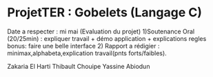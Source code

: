 # ProjetTER : Gobelets (Langage C)
Date a respecter : mi mai (Evaluation du projet)
1)Soutenance Oral (20/25min) : expliquer travail + démo application + explications regles
bonus: faire une belle interface
2) Rapport a rédigier : minimax,alphabeta,explication travail(pnts forts/faibles).

Zakaria El Harti
Thibault Chouipe
Yassine Abiodun